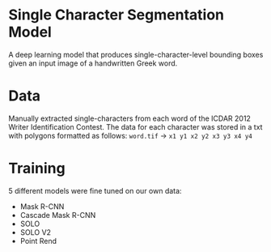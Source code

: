 # Single Character Segmentation Model
A deep learning model that produces single-character-level bounding boxes given an input image of a handwritten Greek word. 

# Data
Manually extracted single-characters from each word of the ICDAR 2012 Writer Identification Contest. The data for each character was stored in a txt with polygons formatted as follows:
`word.tif` -> `x1 y1 x2 y2 x3 y3 x4 y4`

# Training
5 different models were fine tuned on our own data:
- Mask R-CNN
- Cascade Mask R-CNN
- SOLO
- SOLO V2
- Point Rend
